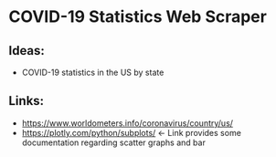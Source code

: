 # COVID-19 Statistics Web Scraper

## Ideas:
- COVID-19 statistics in the US by state

## Links:
- https://www.worldometers.info/coronavirus/country/us/
- https://plotly.com/python/subplots/ <- Link provides some documentation regarding scatter graphs and bar
